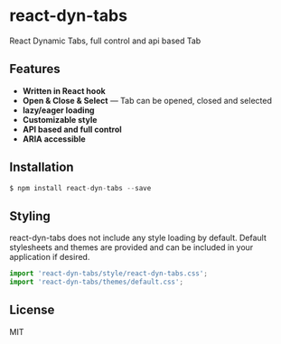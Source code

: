 # react-dyn-tabs
React Dynamic Tabs, full control and api based Tab



## Features

* **Written in React hook**
* **Open & Close & Select** — Tab can be opened, closed and selected
* **lazy/eager loading**
* **Customizable style**
* **API based and full control**
* **ARIA accessible**


## Installation

```js
$ npm install react-dyn-tabs --save
```


## Styling
react-dyn-tabs does not include any style loading by default. Default stylesheets and themes are provided and can be included in your application if desired.

```js
import 'react-dyn-tabs/style/react-dyn-tabs.css';
import 'react-dyn-tabs/themes/default.css';
```


## License

MIT
